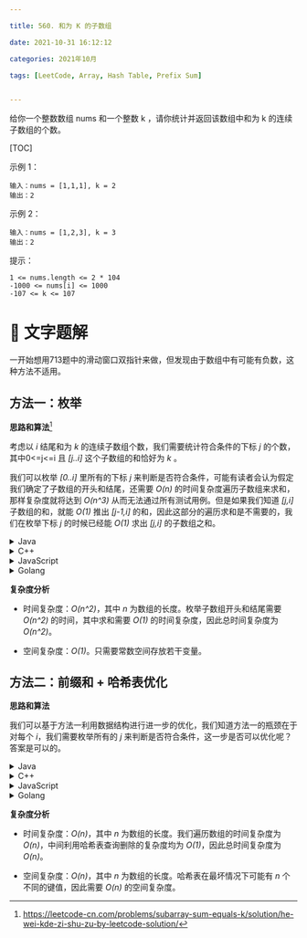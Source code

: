 ```yaml
---

title: 560. 和为 K 的子数组

date: 2021-10-31 16:12:12

categories: 2021年10月

tags: [LeetCode, Array, Hash Table, Prefix Sum]


---
```


给你一个整数数组 nums 和一个整数 k ，请你统计并返回该数组中和为 k 的连续子数组的个数。

<!-- more -->

[TOC]


示例 1：
    
    输入：nums = [1,1,1], k = 2
    输出：2
示例 2：
    
    输入：nums = [1,2,3], k = 3
    输出：2


提示：
    
    1 <= nums.length <= 2 * 104
    -1000 <= nums[i] <= 1000
    -107 <= k <= 107

# 📖 文字题解

一开始想用713题中的滑动窗口双指针来做，但发现由于数组中有可能有负数，这种方法不适用。

## 方法一：枚举

**思路和算法**[^1]

考虑以 *i* 结尾和为 *k* 的连续子数组个数，我们需要统计符合条件的下标 *j* 的个数，其中0<=j<=i 且 *[j..i]* 这个子数组的和恰好为 *k* 。

我们可以枚举 *[0..i]* 里所有的下标 *j* 来判断是否符合条件，可能有读者会认为假定我们确定了子数组的开头和结尾，还需要 *O(n)* 的时间复杂度遍历子数组来求和，那样复杂度就将达到 *O(n^3)* 从而无法通过所有测试用例。但是如果我们知道 *[j,i]* 子数组的和，就能 *O(1)* 推出 *[j-1,i]* 的和，因此这部分的遍历求和是不需要的，我们在枚举下标 *j* 的时候已经能 *O(1)* 求出 *[j,i]* 的子数组之和。

<details>
    <summary>Java</summary>
    
```Java [sol1-Java]
public class Solution {
    public int subarraySum(int[] nums, int k) {
        int count = 0;
        for (int start = 0; start < nums.length; ++start) {
            int sum = 0;
            for (int end = start; end >= 0; --end) {
                sum += nums[end];
                if (sum == k) {
                    count++;
                }
            }
        }
        return count;
    }
}
```
</details>
<details>
    <summary>C++</summary>
    
```C++ [sol1-C++]
class Solution {
public:
    int subarraySum(vector<int>& nums, int k) {
        int count = 0;
        for (int start = 0; start < nums.size(); ++start) {
            int sum = 0;
            for (int end = start; end >= 0; --end) {
                sum += nums[end];
                if (sum == k) {
                    count++;
                }
            }
        }
        return count;
    }
};
```
</details>
<details>
    <summary>JavaScript</summary>
    
```JavaScript [sol1-JavaScript]
var subarraySum = function(nums, k) {
    let count = 0;
    for (let start = 0; start < nums.length; ++start) {
        let sum = 0;
        for (let end = start; end >= 0; --end) {
            sum += nums[end];
            if (sum == k) {
                count++;
            }
        }
    }
    return count;
};
```
</details>
<details>
    <summary>Golang</summary>
 
    
```golang [sol1-Golang]
func subarraySum(nums []int, k int) int {
    count := 0
    for start := 0; start < len(nums); start++ {
        sum := 0
        for end := start; end >= 0; end-- {
            sum += nums[end]
            if sum == k {
                count++
            }
        }
    }
    return count
}
```
</details>

**复杂度分析**

- 时间复杂度：*O(n^2)*，其中 *n* 为数组的长度。枚举子数组开头和结尾需要 *O(n^2)* 的时间，其中求和需要 *O(1)* 的时间复杂度，因此总时间复杂度为 *O(n^2)*。

- 空间复杂度：*O(1)*。只需要常数空间存放若干变量。

## 方法二：前缀和 + 哈希表优化

**思路和算法**

我们可以基于方法一利用数据结构进行进一步的优化，我们知道方法一的瓶颈在于对每个 *i*，我们需要枚举所有的 *j* 来判断是否符合条件，这一步是否可以优化呢？答案是可以的。 



<details>
    <summary>Java</summary>
 
    
```Java [sol2-Java]
public class Solution {
    public int subarraySum(int[] nums, int k) {
        int count = 0, pre = 0;
        HashMap < Integer, Integer > mp = new HashMap < > ();
        mp.put(0, 1);
        for (int i = 0; i < nums.length; i++) {
            pre += nums[i];
            if (mp.containsKey(pre - k)) {
                count += mp.get(pre - k);
            }
            mp.put(pre, mp.getOrDefault(pre, 0) + 1);
        }
        return count;
    }
}
```
</details>
<details>
    <summary>C++</summary>
 
    
```C++ [sol2-C++]
class Solution {
public:
    int subarraySum(vector<int>& nums, int k) {
        unordered_map<int, int> mp;
        mp[0] = 1;
        int count = 0, pre = 0;
        for (auto& x:nums) {
            pre += x;
            if (mp.find(pre - k) != mp.end()) {
                count += mp[pre - k];
            }
            mp[pre]++;
        }
        return count;
    }
};
```
</details>
<details>
    <summary>JavaScript</summary>
 
    
```JavaScript [sol2-JavaScript]
var subarraySum = function(nums, k) {
    const mp = new Map();
    mp.set(0, 1);
    let count = 0, pre = 0;
    for (const x of nums) {
        pre += x;
        if (mp.has(pre - k)) {
            count += mp.get(pre - k);
        }
        if (mp.has(pre)) {
            mp.set(pre, mp.get(pre) + 1);
        } else {
            mp.set(pre, 1);
        }
    }
    return count;
};
```
</details>
<details>
    <summary>Golang</summary>
 
    
```golang [sol2-Golang]
func subarraySum(nums []int, k int) int {
    count, pre := 0, 0
    m := map[int]int{}
    m[0] = 1
    for i := 0; i < len(nums); i++ {
        pre += nums[i]
        if _, ok := m[pre - k]; ok {
            count += m[pre - k]
        }
        m[pre] += 1
    }
    return count
}
```
</details>

**复杂度分析**

* 时间复杂度：*O(n)*，其中 *n* 为数组的长度。我们遍历数组的时间复杂度为 *O(n)*，中间利用哈希表查询删除的复杂度均为 *O(1)*，因此总时间复杂度为 *O(n)*。

* 空间复杂度：*O(n)*，其中 *n* 为数组的长度。哈希表在最坏情况下可能有 *n* 个不同的键值，因此需要 *O(n)* 的空间复杂度。

[^1]:https://leetcode-cn.com/problems/subarray-sum-equals-k/solution/he-wei-kde-zi-shu-zu-by-leetcode-solution/